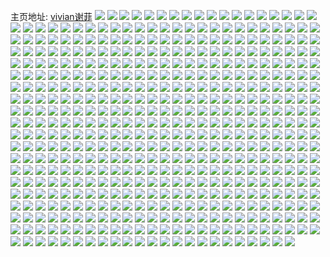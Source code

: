 主页地址: [vivian谢菲](https://weibo.com/u/1768147232) 
![](https://wx4.sinaimg.cn/mw2000/6963c920ly1ggpjlnalh5j22c02c0b2a.jpg) 
![](https://wx4.sinaimg.cn/mw2000/6963c920ly1ggp4c6gukqj20wz0wzagx.jpg) 
![](https://wx4.sinaimg.cn/mw2000/6963c920ly1ggn12lmovej22c02c0u0x.jpg) 
![](https://wx4.sinaimg.cn/mw2000/6963c920ly1ggn12kmwz0j22c02c01ky.jpg) 
![](https://wx4.sinaimg.cn/mw2000/6963c920ly1ggmxsqt0uaj21w02io7wi.jpg) 
![](https://wx4.sinaimg.cn/mw2000/6963c920ly1gglr9c1x1yj21o01o0x6p.jpg) 
![](https://wx4.sinaimg.cn/mw2000/6963c920ly1ggkyoewprej225t25tu0x.jpg) 
![](https://wx4.sinaimg.cn/mw2000/6963c920ly1ggkyoh8jezj21u51u54qp.jpg) 
![](https://wx4.sinaimg.cn/mw2000/6963c920ly1ggkyol40u6j21wm1wme81.jpg) 
![](https://wx4.sinaimg.cn/mw2000/6963c920ly1ggkyop5y7bj228y28yqv5.jpg) 
![](https://wx4.sinaimg.cn/mw2000/6963c920ly1ggkyq02nx1j23763pcb2c.jpg) 
![](https://wx4.sinaimg.cn/mw2000/6963c920ly1ggkyq4icbgj22io2iou0x.jpg) 
![](https://wx4.sinaimg.cn/mw2000/6963c920ly1ggkyqh47yuj22cu2cukjl.jpg) 
![](https://wx4.sinaimg.cn/mw2000/6963c920ly1ggkyqaw9bsj22fa2fanpd.jpg) 
![](https://wx4.sinaimg.cn/mw2000/6963c920ly1ggkyqexy9nj22in2inu0x.jpg) 
![](https://wx4.sinaimg.cn/mw2000/6963c920ly1ggkyq7tztcj22cu2cuqv5.jpg) 
![](https://wx4.sinaimg.cn/mw2000/6963c920ly1ggkipzkrwhj22802804qp.jpg) 
![](https://wx4.sinaimg.cn/mw2000/6963c920ly1ggjufo4kjvj21o02yoe81.jpg) 
![](https://wx4.sinaimg.cn/mw2000/6963c920ly1ggjufpvtr2j21o0280b29.jpg) 
![](https://wx4.sinaimg.cn/mw2000/6963c920ly1ggjugi5yraj21o02801kx.jpg) 
![](https://wx4.sinaimg.cn/mw2000/6963c920ly1ggjughdruzj21o02801kx.jpg) 
![](https://wx4.sinaimg.cn/mw2000/6963c920ly1ggjbr6nv2aj21o01o04qp.jpg) 
![](https://wx4.sinaimg.cn/mw2000/6963c920ly1ggieqlbiktj22c02c0kjl.jpg) 
![](https://wx4.sinaimg.cn/mw2000/6963c920ly1ggieqitg8zj22c02c0u0x.jpg) 
![](https://wx4.sinaimg.cn/mw2000/6963c920ly1gghguvhxmzj21w02iou0x.jpg) 
![](https://wx4.sinaimg.cn/mw2000/6963c920ly1gghguxl072j21w02iohdu.jpg) 
![](https://wx4.sinaimg.cn/mw2000/6963c920ly1gghguyjnmrj21qa28oqv5.jpg) 
![](https://wx4.sinaimg.cn/mw2000/6963c920ly1gghguurtckj21w02ioe82.jpg) 
![](https://wx4.sinaimg.cn/mw2000/6963c920ly1gghguzfkapj21w02ioe82.jpg) 
![](https://wx4.sinaimg.cn/mw2000/6963c920ly1gghgv1i2uhj21sd27c1ky.jpg) 
![](https://wx4.sinaimg.cn/mw2000/6963c920ly1gghgv2jkmhj21si2ibe83.jpg) 
![](https://wx4.sinaimg.cn/mw2000/6963c920ly1gghgv3hyypj22bb2bbkjl.jpg) 
![](https://wx4.sinaimg.cn/mw2000/6963c920ly1gghgv49n5wj22bb2bbhdt.jpg) 
![](https://wx4.sinaimg.cn/mw2000/6963c920ly1ggb6z9kh6zj20u00u04qp.jpg) 
![](https://wx4.sinaimg.cn/mw2000/6963c920ly1ggb531zh4jj21t029vkjm.jpg) 
![](https://wx4.sinaimg.cn/mw2000/6963c920ly1ggb5330i9rj21sm23p7wi.jpg) 
![](https://wx4.sinaimg.cn/mw2000/6963c920ly1gg4v4uitclj22c02c0e82.jpg) 
![](https://wx4.sinaimg.cn/mw2000/6963c920ly1gg45xlj05ij22ap2apx6q.jpg) 
![](https://wx4.sinaimg.cn/mw2000/6963c920ly1gg45xj06xnj22402401ky.jpg) 
![](https://wx4.sinaimg.cn/mw2000/6963c920ly1gg45xnafe9j22ar2arb2b.jpg) 
![](https://wx4.sinaimg.cn/mw2000/6963c920ly1gg2b8aamznj22c02c04qq.jpg) 
![](https://wx4.sinaimg.cn/mw2000/6963c920ly1gg1uqmrtj3j22c02c04qq.jpg) 
![](https://wx4.sinaimg.cn/mw2000/6963c920ly1gg06hn6p4vj22io2ioqv5.jpg) 
![](https://wx4.sinaimg.cn/mw2000/6963c920ly1gg06ho26coj22io2iox6p.jpg) 
![](https://wx4.sinaimg.cn/mw2000/6963c920ly1gg06hm07s7j22bw2bwnpe.jpg) 
![](https://wx4.sinaimg.cn/mw2000/6963c920ly1gfzt1ptr1bj22io2io7wi.jpg) 
![](https://wx4.sinaimg.cn/mw2000/6963c920ly1gfzt1rbudtj22992997wh.jpg) 
![](https://wx4.sinaimg.cn/mw2000/6963c920ly1gfzt1t2r2pj22ba2ba1ky.jpg) 
![](https://wx4.sinaimg.cn/mw2000/6963c920ly1gfzt1o3jmej223x23xb29.jpg) 
![](https://wx4.sinaimg.cn/mw2000/6963c920ly1gfzt1yiojvj22io2io4qq.jpg) 
![](https://wx4.sinaimg.cn/mw2000/6963c920ly1gfzt20ob01j22c02c0u0x.jpg) 
![](https://wx4.sinaimg.cn/mw2000/6963c920ly1gfxxvcd0h5j227b27bqv5.jpg) 
![](https://wx4.sinaimg.cn/mw2000/6963c920ly1gfxxvb4jonj21xj1xjb29.jpg) 
![](https://wx4.sinaimg.cn/mw2000/6963c920ly1gfxxvdogqxj22c02c0e81.jpg) 
![](https://wx4.sinaimg.cn/mw2000/6963c920ly1gfxxvfij0cj22bt2bt4qq.jpg) 
![](https://wx4.sinaimg.cn/mw2000/6963c920ly1gfxxvh7o70j22gs2gse81.jpg) 
![](https://wx4.sinaimg.cn/mw2000/6963c920ly1gfxxvjuivuj22io2iox6p.jpg) 
![](https://wx4.sinaimg.cn/mw2000/6963c920ly1gfwdww32dmj21ac2cvkjl.jpg) 
![](https://wx4.sinaimg.cn/mw2000/6963c920ly1gfv7rfdbpjj22c02c0u0y.jpg) 
![](https://wx4.sinaimg.cn/mw2000/6963c920ly1gfug648g45j22io2io4qq.jpg) 
![](https://wx4.sinaimg.cn/mw2000/6963c920ly1gfug62e5pij22io2iox6p.jpg) 
![](https://wx4.sinaimg.cn/mw2000/6963c920ly1gfudhvvz5bj21sg1sg1ko.jpg) 
![](https://wx4.sinaimg.cn/mw2000/6963c920ly1gfudhx8utjj22c02c0kjn.jpg) 
![](https://wx4.sinaimg.cn/mw2000/6963c920ly1gfudhuqeg4j22c02c07wi.jpg) 
![](https://wx4.sinaimg.cn/mw2000/6963c920ly1gfudhyvumuj22c02c0e82.jpg) 
![](https://wx4.sinaimg.cn/mw2000/6963c920ly1gfudi0dp56j2288288x6q.jpg) 
![](https://wx4.sinaimg.cn/mw2000/6963c920ly1gfudi20pk9j21tq2iou0y.jpg) 
![](https://wx4.sinaimg.cn/mw2000/6963c920ly1gfsq1lhtjqj21ys1ysnpd.jpg) 
![](https://wx4.sinaimg.cn/mw2000/6963c920ly1gfs4ofyt6gj22802804qp.jpg) 
![](https://wx4.sinaimg.cn/mw2000/6963c920ly1gfs4ogurz5j21tb1tbhdt.jpg) 
![](https://wx4.sinaimg.cn/mw2000/6963c920ly1gfrr69cbyqj22d02d01kz.jpg) 
![](https://wx4.sinaimg.cn/mw2000/6963c920ly1gfrr6a5oz0j22982984qq.jpg) 
![](https://wx4.sinaimg.cn/mw2000/6963c920ly1gfrr6b2wxij22io2ioqv6.jpg) 
![](https://wx4.sinaimg.cn/mw2000/6963c920ly1gfrr68kc59j21pg1pg4qp.jpg) 
![](https://wx4.sinaimg.cn/mw2000/6963c920ly1gfrr6bv743j21qt1qtb29.jpg) 
![](https://wx4.sinaimg.cn/mw2000/6963c920ly1gfrr6fazmjj22cu2cuqv5.jpg) 
![](https://wx4.sinaimg.cn/mw2000/6963c920ly1gfrr6d3kd7j22ed2edb2a.jpg) 
![](https://wx4.sinaimg.cn/mw2000/6963c920ly1gfrr6dtqcnj22c02c0b2a.jpg) 
![](https://wx4.sinaimg.cn/mw2000/6963c920ly1gfrr6eknmjj22c02c04qq.jpg) 
![](https://wx4.sinaimg.cn/mw2000/6963c920ly1gfqwvfyzonj22at2at4qq.jpg) 
![](https://wx4.sinaimg.cn/mw2000/6963c920ly1gfqaqbam5kj22io2iob2a.jpg) 
![](https://wx4.sinaimg.cn/mw2000/6963c920ly1gfptmgixilj20u00u0gw0.jpg) 
![](https://wx4.sinaimg.cn/mw2000/6963c920ly1gfpfek3oxjj22802807wh.jpg) 
![](https://wx4.sinaimg.cn/mw2000/6963c920ly1gfpfeigk25j22802807wh.jpg) 
![](https://wx4.sinaimg.cn/mw2000/6963c920ly1gfoh5akcylj22c02c0x6q.jpg) 
![](https://wx4.sinaimg.cn/mw2000/6963c920ly1gfly8sxz7xj22802804qq.jpg) 
![](https://wx4.sinaimg.cn/mw2000/6963c920ly1gfly8uqykaj2280280qv5.jpg) 
![](https://wx4.sinaimg.cn/mw2000/6963c920ly1gfhbixec43j21211aina3.jpg) 
![](https://wx4.sinaimg.cn/mw2000/6963c920ly1gffepn9ybqj22c02c07wi.jpg) 
![](https://wx4.sinaimg.cn/mw2000/6963c920ly1gff7vnspsyj22io2iox6q.jpg) 
![](https://wx4.sinaimg.cn/mw2000/6963c920ly1gff7vj34enj22io2io7wh.jpg) 
![](https://wx4.sinaimg.cn/mw2000/6963c920ly1gff7vqnlchj22c02c01ky.jpg) 
![](https://wx4.sinaimg.cn/mw2000/6963c920ly1gfdrtzlhigj22cw2cwnpe.jpg) 
![](https://wx4.sinaimg.cn/mw2000/6963c920ly1gfdru0sa1vj22io2ioe81.jpg) 
![](https://wx4.sinaimg.cn/mw2000/6963c920ly1gfdru2bzobj22c02c0kjm.jpg) 
![](https://wx4.sinaimg.cn/mw2000/6963c920ly1gfcfx67rsaj20u00u01kx.jpg) 
![](https://wx4.sinaimg.cn/mw2000/6963c920ly1gfcfx7ywwxj20u00u07vg.jpg) 
![](https://wx4.sinaimg.cn/mw2000/6963c920ly1gfbv25utprj22io2ionpe.jpg) 
![](https://wx4.sinaimg.cn/mw2000/6963c920ly1gfar5qhc7gj22io2ioe82.jpg) 
![](https://wx4.sinaimg.cn/mw2000/6963c920ly1gfar5rzvwgj22io2ioe82.jpg) 
![](https://wx4.sinaimg.cn/mw2000/6963c920ly1gfar5twifej22io2ionpe.jpg) 
![](https://wx4.sinaimg.cn/mw2000/6963c920ly1gfar5v3z2hj22io2ionpe.jpg) 
![](https://wx4.sinaimg.cn/mw2000/6963c920ly1gf9ma2utbhj22io2ionpe.jpg) 
![](https://wx4.sinaimg.cn/mw2000/6963c920ly1gf7t8v4zz2j20u00u048j.jpg) 
![](https://wx4.sinaimg.cn/mw2000/6963c920ly1gf7389znkej215w15wdvf.jpg) 
![](https://wx4.sinaimg.cn/mw2000/6963c920ly1gf738af2xzj215o15oh3u.jpg) 
![](https://wx4.sinaimg.cn/mw2000/6963c920ly1gf6n8gdujbj22b52b5kjm.jpg) 
![](https://wx4.sinaimg.cn/mw2000/6963c920ly1gf5jmcdmzhj20t30t3gw1.jpg) 
![](https://wx4.sinaimg.cn/mw2000/6963c920ly1gf4wu4vjvaj22io2iou0y.jpg) 
![](https://wx4.sinaimg.cn/mw2000/6963c920ly1gf4wu60izvj22c02c01kz.jpg) 
![](https://wx4.sinaimg.cn/mw2000/6963c920ly1gf4az4krb9j22c02c0b29.jpg) 
![](https://wx4.sinaimg.cn/mw2000/6963c920ly1gf3uw0vda7j22c02c04qq.jpg) 
![](https://wx4.sinaimg.cn/mw2000/6963c920ly1gf3s11vk7jj22c02c0u0y.jpg) 
![](https://wx4.sinaimg.cn/mw2000/6963c920ly1gf3s10vwk0j22c02c07wj.jpg) 
![](https://wx4.sinaimg.cn/mw2000/6963c920ly1gf3s12xch0j22c02c01kz.jpg) 
![](https://wx4.sinaimg.cn/mw2000/6963c920ly1gf3s13vspej22c02c0npe.jpg) 
![](https://wx4.sinaimg.cn/mw2000/6963c920ly1gf3bj9hjxxj22c02c0b2a.jpg) 
![](https://wx4.sinaimg.cn/mw2000/6963c920ly1gf2ojeexygj21w02iokjm.jpg) 
![](https://wx4.sinaimg.cn/mw2000/6963c920ly1gez2k3iiuij22d02d01ky.jpg) 
![](https://wx4.sinaimg.cn/mw2000/6963c920ly1gez2k2k57fj22gt2gtb2a.jpg) 
![](https://wx4.sinaimg.cn/mw2000/6963c920ly1geyixxndncj22c02c01kz.jpg) 
![](https://wx4.sinaimg.cn/mw2000/6963c920ly1geyixycus1j22al2alx6p.jpg) 
![](https://wx4.sinaimg.cn/mw2000/6963c920ly1gexr1splonj224e24e7wi.jpg) 
![](https://wx4.sinaimg.cn/mw2000/6963c920ly1gexr1jf8l2j21w01w0u0x.jpg) 
![](https://wx4.sinaimg.cn/mw2000/6963c920ly1gexr1un6h8j21hh1hhqum.jpg) 
![](https://wx4.sinaimg.cn/mw2000/6963c920ly1gexr1valaoj21301307dp.jpg) 
![](https://wx4.sinaimg.cn/mw2000/6963c920ly1gevretsjzcj22io2ioe82.jpg) 
![](https://wx4.sinaimg.cn/mw2000/6963c920ly1gevreuf46aj21sg1sgnpd.jpg) 
![](https://wx4.sinaimg.cn/mw2000/6963c920ly1gevcdi7nohj225a25a1ky.jpg) 
![](https://wx4.sinaimg.cn/mw2000/6963c920ly1gevcdjq83cj22io2iohdu.jpg) 
![](https://wx4.sinaimg.cn/mw2000/6963c920ly1gevcdlpj85j22c62c6x6p.jpg) 
![](https://wx4.sinaimg.cn/mw2000/6963c920ly1gevcdns0oxj22io2io4qq.jpg) 
![](https://wx4.sinaimg.cn/mw2000/6963c920ly1geu24hltbxj22ed2ednpd.jpg) 
![](https://wx4.sinaimg.cn/mw2000/6963c920ly1gety6efkmwj21pd2io4qq.jpg) 
![](https://wx4.sinaimg.cn/mw2000/6963c920ly1gety6fn0vij21mv2io1ky.jpg) 
![](https://wx4.sinaimg.cn/mw2000/6963c920ly1gety6gsginj21lu2iox6p.jpg) 
![](https://wx4.sinaimg.cn/mw2000/6963c920ly1gety6hrpmej21o92iox6p.jpg) 
![](https://wx4.sinaimg.cn/mw2000/6963c920ly1gety6j3ymij21sw2iohdu.jpg) 
![](https://wx4.sinaimg.cn/mw2000/6963c920ly1gety6k96hvj21p22gk1ky.jpg) 
![](https://wx4.sinaimg.cn/mw2000/6963c920ly1getetysfh8j21w02ioqv5.jpg) 
![](https://wx4.sinaimg.cn/mw2000/6963c920ly1getetxnj7bj21w022r1ky.jpg) 
![](https://wx4.sinaimg.cn/mw2000/6963c920ly1geteu3euzkj21w02ioe82.jpg) 
![](https://wx4.sinaimg.cn/mw2000/6963c920ly1get1gjo4ltj226r26re81.jpg) 
![](https://wx4.sinaimg.cn/mw2000/6963c920ly1gero5vo6e8j22c02c0npd.jpg) 
![](https://wx4.sinaimg.cn/mw2000/6963c920ly1gepgfxy9egj21w02ioe82.jpg) 
![](https://wx4.sinaimg.cn/mw2000/6963c920ly1gepghusjy8j21w02io7wj.jpg) 
![](https://wx4.sinaimg.cn/mw2000/6963c920ly1geme053gwyj22c02c04qq.jpg) 
![](https://wx4.sinaimg.cn/mw2000/6963c920ly1geme068h3pj22c02c0e82.jpg) 
![](https://wx4.sinaimg.cn/mw2000/6963c920ly1gef8r4l36dj22io2iohdu.jpg) 
![](https://wx4.sinaimg.cn/mw2000/6963c920ly1geeekcsry4j22a42a47wi.jpg) 
![](https://wx4.sinaimg.cn/mw2000/6963c920ly1geeekdohg9j22c02c04qq.jpg) 
![](https://wx4.sinaimg.cn/mw2000/6963c920ly1gee09ptsjhj21w02fynpe.jpg) 
![](https://wx4.sinaimg.cn/mw2000/6963c920ly1gecvbcv11zj21w02ioe83.jpg) 
![](https://wx4.sinaimg.cn/mw2000/6963c920ly1gecvbedxwij21w02ionpg.jpg) 
![](https://wx4.sinaimg.cn/mw2000/6963c920ly1gecvbfhs8qj21w02ioqv6.jpg) 
![](https://wx4.sinaimg.cn/mw2000/6963c920ly1gecvblz8yhj21w02io7wk.jpg) 
![](https://wx4.sinaimg.cn/mw2000/6963c920ly1gecvbh3fb2j220v20vqv5.jpg) 
![](https://wx4.sinaimg.cn/mw2000/6963c920ly1gecvbo1vhqj21w02io1l0.jpg) 
![](https://wx4.sinaimg.cn/mw2000/6963c920ly1gecvbihuwij21w02io4qr.jpg) 
![](https://wx4.sinaimg.cn/mw2000/6963c920ly1gecvbgbqg6j20u0140qv5.jpg) 
![](https://wx4.sinaimg.cn/mw2000/6963c920ly1gecvbkbo7lj21w02iou10.jpg) 
![](https://wx4.sinaimg.cn/mw2000/6963c920ly1gecvbp7wg2j21w02io7wj.jpg) 
![](https://wx4.sinaimg.cn/mw2000/6963c920ly1gecvbbfnbcj22002007wi.jpg) 
![](https://wx4.sinaimg.cn/mw2000/6963c920ly1gecvbr0oftj21w02ioe85.jpg) 
![](https://wx4.sinaimg.cn/mw2000/6963c920ly1geafzd3sjkj22c02c0u0x.jpg) 
![](https://wx4.sinaimg.cn/mw2000/6963c920ly1ge9b8tzk8kj22c02c07wi.jpg) 
![](https://wx4.sinaimg.cn/mw2000/6963c920ly1ge6zw3kxf6j22io2iox6p.jpg) 
![](https://wx4.sinaimg.cn/mw2000/6963c920ly1ge6zw5rfalj22io2ioqv5.jpg) 
![](https://wx4.sinaimg.cn/mw2000/6963c920ly1ge6zw7w0knj21w02iox6p.jpg) 
![](https://wx4.sinaimg.cn/mw2000/6963c920ly1ge6zw10g5jj21w02io1ky.jpg) 
![](https://wx4.sinaimg.cn/mw2000/6963c920ly1ge6zw91kljj21u72i3u0x.jpg) 
![](https://wx4.sinaimg.cn/mw2000/6963c920ly1ge6zwau7tvj21uv2iou0x.jpg) 
![](https://wx4.sinaimg.cn/mw2000/6963c920ly1ge2bv3ihg8j22io2iokjl.jpg) 
![](https://wx4.sinaimg.cn/mw2000/6963c920ly1gdy4s2v930j22io2io4qq.jpg) 
![](https://wx4.sinaimg.cn/mw2000/6963c920ly1gdxqvaacxuj21zp1zp1kx.jpg) 
![](https://wx4.sinaimg.cn/mw2000/6963c920ly1gdu77qj48xj22io2iob2a.jpg) 
![](https://wx4.sinaimg.cn/mw2000/6963c920ly1gdu77kbip6j2292292u0x.jpg) 
![](https://wx4.sinaimg.cn/mw2000/6963c920ly1gdrv47t2e5j22c02c04qq.jpg) 
![](https://wx4.sinaimg.cn/mw2000/6963c920ly1gdrv48zsxrj22c02c0npe.jpg) 
![](https://wx4.sinaimg.cn/mw2000/6963c920ly1gdr96oktf2j22c02c04qq.jpg) 
![](https://wx4.sinaimg.cn/mw2000/6963c920ly1gdplr9ucysj22io2io7wi.jpg) 
![](https://wx4.sinaimg.cn/mw2000/6963c920ly1gdplrclyprj22c02c0u0x.jpg) 
![](https://wx4.sinaimg.cn/mw2000/6963c920ly1gdos0u7j5mj22c02c0x6q.jpg) 
![](https://wx4.sinaimg.cn/mw2000/6963c920ly1gdmfh8unlbj22io2iohdu.jpg) 
![](https://wx4.sinaimg.cn/mw2000/6963c920ly1gdl9ngrbabj22c02c0qv6.jpg) 
![](https://wx4.sinaimg.cn/mw2000/6963c920ly1gdl9nih32qj22io1w0hdu.jpg) 
![](https://wx4.sinaimg.cn/mw2000/6963c920ly1gdl6x18almj22c02c0kjm.jpg) 
![](https://wx4.sinaimg.cn/mw2000/6963c920ly1gdl6waa8hcj22c02c0e82.jpg) 
![](https://wx4.sinaimg.cn/mw2000/6963c920ly1gdgxmwcn9sj22c02c0hdv.jpg) 
![](https://wx4.sinaimg.cn/mw2000/6963c920ly1gdgxn1xrg0j22c02c0e83.jpg) 
![](https://wx4.sinaimg.cn/mw2000/6963c920ly1gdgxn6pptqj22c02c0x6q.jpg) 
![](https://wx4.sinaimg.cn/mw2000/6963c920ly1gdgxn9ulmzj22c02c0qv6.jpg) 
![](https://wx4.sinaimg.cn/mw2000/6963c920ly1gdgxndb696j22c02c0x6q.jpg) 
![](https://wx4.sinaimg.cn/mw2000/6963c920ly1gdgxnk4nznj22c02c0b2b.jpg) 
![](https://wx4.sinaimg.cn/mw2000/6963c920ly1gdgxnngpm4j22c02c0u0y.jpg) 
![](https://wx4.sinaimg.cn/mw2000/6963c920ly1gdgxnq6pvrj22c02c0npe.jpg) 
![](https://wx4.sinaimg.cn/mw2000/6963c920ly1gdgxmsgnjrj21tr2fo7wi.jpg) 
![](https://wx4.sinaimg.cn/mw2000/6963c920ly1gdgfnxzp2ij22io2iou0y.jpg) 
![](https://wx4.sinaimg.cn/mw2000/6963c920ly1gde696c6rtj22c02c0qv6.jpg) 
![](https://wx4.sinaimg.cn/mw2000/6963c920ly1gde2r42cftj22c02c0kjm.jpg) 
![](https://wx4.sinaimg.cn/mw2000/6963c920ly1gddunbocnmj20u00u0x3o.jpg) 
![](https://wx4.sinaimg.cn/mw2000/6963c920ly1gdakahy3j9j21rm2gux6p.jpg) 
![](https://wx4.sinaimg.cn/mw2000/6963c920ly1gdakagclr2j21w02io4qq.jpg) 
![](https://wx4.sinaimg.cn/mw2000/6963c920ly1gd9g5rdv1qj21w02iohdu.jpg) 
![](https://wx4.sinaimg.cn/mw2000/6963c920ly1gd8pl8zurhj21ku1ku7wh.jpg) 
![](https://wx4.sinaimg.cn/mw2000/6963c920ly1gd8pl9qylfj2282282qv5.jpg) 
![](https://wx4.sinaimg.cn/mw2000/6963c920ly1gd8pl82wj8j22c02c01kz.jpg) 
![](https://wx4.sinaimg.cn/mw2000/6963c920ly1gd73v8fuqij20rs2gu4qp.jpg) 
![](https://wx4.sinaimg.cn/mw2000/6963c920ly1gd5y7szsffj21od25ehdt.jpg) 
![](https://wx4.sinaimg.cn/mw2000/6963c920ly1gd5f0rq31gj223k23k1ky.jpg) 
![](https://wx4.sinaimg.cn/mw2000/6963c920ly1gd5f0sbagvj20zj0zjtrx.jpg) 
![](https://wx4.sinaimg.cn/mw2000/6963c920ly1gd4zlm8l7kj22io2io1ky.jpg) 
![](https://wx4.sinaimg.cn/mw2000/6963c920ly1gd2o2gtf5ij22ds2dskjl.jpg) 
![](https://wx4.sinaimg.cn/mw2000/6963c920ly1gcx32oozocj22c02c0e83.jpg) 
![](https://wx4.sinaimg.cn/mw2000/6963c920ly1gcwr9ktkymj2295295b2a.jpg) 
![](https://wx4.sinaimg.cn/mw2000/6963c920ly1gcso75341dj22c02c0npe.jpg) 
![](https://wx4.sinaimg.cn/mw2000/6963c920ly1gcsm05q9v8j22c02c04qr.jpg) 
![](https://wx4.sinaimg.cn/mw2000/6963c920ly1gcsm0buqq1j22c02c04qr.jpg) 
![](https://wx4.sinaimg.cn/mw2000/6963c920ly1gcsm0gaxcrj22c02c04qr.jpg) 
![](https://wx4.sinaimg.cn/mw2000/6963c920ly1gcsm0k8efgj22c02c07wj.jpg) 
![](https://wx4.sinaimg.cn/mw2000/6963c920ly1gcsm0on7ofj22c02c0x6q.jpg) 
![](https://wx4.sinaimg.cn/mw2000/6963c920ly1gcsm0srsz1j22c02c0npe.jpg) 
![](https://wx4.sinaimg.cn/mw2000/6963c920ly1gcsm018ejej22c02c0npf.jpg) 
![](https://wx4.sinaimg.cn/mw2000/6963c920ly1gcsm0xutjdj22c02c0u0z.jpg) 
![](https://wx4.sinaimg.cn/mw2000/6963c920ly1gcsm11rg4wj22c02c0x6q.jpg) 
![](https://wx4.sinaimg.cn/mw2000/6963c920ly1gcp3inqbqwj2236236qv5.jpg) 
![](https://wx4.sinaimg.cn/mw2000/6963c920ly1gcm8o0wre2j20do0dotbl.jpg) 
![](https://wx4.sinaimg.cn/mw2000/6963c920ly1gckewd5g7sj22c02c0hdu.jpg) 
![](https://wx4.sinaimg.cn/mw2000/6963c920ly1gchpqr7e88j22io2ioe82.jpg) 
![](https://wx4.sinaimg.cn/mw2000/6963c920ly1gcesc5fjbvj20ub0ub1kx.jpg) 
![](https://wx4.sinaimg.cn/mw2000/6963c920ly1gcdkgjhecbj218f18f10l.jpg) 
![](https://wx4.sinaimg.cn/mw2000/6963c920ly1gcdkgmayqsj21w01w04qp.jpg) 
![](https://wx4.sinaimg.cn/mw2000/6963c920ly1gc7hm1i7hcj22io2iob29.jpg) 
![](https://wx4.sinaimg.cn/mw2000/6963c920ly1gc7hm0qvmdj22eb2ebe81.jpg) 
![](https://wx4.sinaimg.cn/mw2000/6963c920ly1gc7hm2c6qgj22bl2ble81.jpg) 
![](https://wx4.sinaimg.cn/mw2000/6963c920ly1gc6j0mfgf0j22c02c07wi.jpg) 
![](https://wx4.sinaimg.cn/mw2000/6963c920ly1gc5blw00nvj22c02c0hdu.jpg) 
![](https://wx4.sinaimg.cn/mw2000/6963c920ly1gc47eb814cj22c02c0qv5.jpg) 
![](https://wx4.sinaimg.cn/mw2000/6963c920ly1gc47ecdcxmj22c02c0u0x.jpg) 
![](https://wx4.sinaimg.cn/mw2000/6963c920ly1gc1u9pyzarj22c02c0x6p.jpg) 
![](https://wx4.sinaimg.cn/mw2000/6963c920ly1gc1r428eswj22io2io4qq.jpg) 
![](https://wx4.sinaimg.cn/mw2000/6963c920ly1gc1r4ew3ltj21ko2iob2a.jpg) 
![](https://wx4.sinaimg.cn/mw2000/6963c920ly1gc1r4vbuy8j21w02iob2a.jpg) 
![](https://wx4.sinaimg.cn/mw2000/6963c920ly1gc0p8h4a7zj22c02c0b2a.jpg) 
![](https://wx4.sinaimg.cn/mw2000/6963c920ly1gc0effxfb2j22b82b8qv5.jpg) 
![](https://wx4.sinaimg.cn/mw2000/6963c920ly1gbvvw6fagkj22c02c0b2a.jpg) 
![](https://wx4.sinaimg.cn/mw2000/6963c920ly1gbvlyaoy3lj20sr0sr48x.jpg) 
![](https://wx4.sinaimg.cn/mw2000/6963c920ly1gbumeb99jfj22c02c0npe.jpg) 
![](https://wx4.sinaimg.cn/mw2000/6963c920ly1gbstdcomizj21ai1aik6k.jpg) 
![](https://wx4.sinaimg.cn/mw2000/6963c920ly1gbsc4kbm95j22io2iob2a.jpg) 
![](https://wx4.sinaimg.cn/mw2000/6963c920ly1gbsc4j7wa8j22c02c0qv5.jpg) 
![](https://wx4.sinaimg.cn/mw2000/6963c920ly1gbs579vhnnj22io2io4qq.jpg) 
![](https://wx4.sinaimg.cn/mw2000/6963c920ly1gbr78r2ie3j22io2iohdu.jpg) 
![](https://wx4.sinaimg.cn/mw2000/6963c920ly1gbqatprz8pj22c02c0x6p.jpg) 
![](https://wx4.sinaimg.cn/mw2000/6963c920ly1gbp5anglcqj215215219g.jpg) 
![](https://wx4.sinaimg.cn/mw2000/6963c920ly1gbp5ak9hyzj21az1azk3q.jpg) 
![](https://wx4.sinaimg.cn/mw2000/6963c920ly1gbp5aopgj3j21b11b17k4.jpg) 
![](https://wx4.sinaimg.cn/mw2000/6963c920ly1gbp5aqar89j22c02c01ky.jpg) 
![](https://wx4.sinaimg.cn/mw2000/6963c920ly1gbos25atk7j22in2inhdt.jpg) 
![](https://wx4.sinaimg.cn/mw2000/6963c920ly1gbos27umnfj22io2iou0x.jpg) 
![](https://wx4.sinaimg.cn/mw2000/6963c920ly1gbos2bicb3j225a25a1kx.jpg) 
![](https://wx4.sinaimg.cn/mw2000/6963c920ly1gbos2fn5hwj21w01w0qtn.jpg) 
![](https://wx4.sinaimg.cn/mw2000/6963c920ly1gbnzvxowjvj22gq2gqhdu.jpg) 
![](https://wx4.sinaimg.cn/mw2000/6963c920ly1gbnp757qmjj22g72g7u0x.jpg) 
![](https://wx4.sinaimg.cn/mw2000/6963c920ly1gbml31ehtmj22io2iob2a.jpg) 
![](https://wx4.sinaimg.cn/mw2000/6963c920ly1gbml3003fij22c02c07wi.jpg) 
![](https://wx4.sinaimg.cn/mw2000/6963c920ly1gbml32j5i3j22c02c0qv5.jpg) 
![](https://wx4.sinaimg.cn/mw2000/6963c920ly1gbmhtj7jt3j22io2iox6p.jpg) 
![](https://wx4.sinaimg.cn/mw2000/6963c920ly1gblujfjsz9j22c02c07wi.jpg) 
![](https://wx4.sinaimg.cn/mw2000/6963c920ly1gblujca5i9j22c02c0kjm.jpg) 
![](https://wx4.sinaimg.cn/mw2000/6963c920ly1gblujayhcuj22io2iob29.jpg) 
![](https://wx4.sinaimg.cn/mw2000/6963c920ly1gblujdejsbj22c02c0hdu.jpg) 
![](https://wx4.sinaimg.cn/mw2000/6963c920ly1gblujehj4wj22c02c0b2a.jpg) 
![](https://wx4.sinaimg.cn/mw2000/6963c920ly1gblnxxmx7bj22c02c0qv5.jpg) 
![](https://wx4.sinaimg.cn/mw2000/6963c920ly1gblnxwwqo1j22c02c04qq.jpg) 
![](https://wx4.sinaimg.cn/mw2000/6963c920ly1gblnxw05xpj22dc2dckjl.jpg) 
![](https://wx4.sinaimg.cn/mw2000/6963c920ly1gblmlu3g7tj22io2io1ky.jpg) 
![](https://wx4.sinaimg.cn/mw2000/6963c920ly1gbledngx2vj21ku1ku4qp.jpg) 
![](https://wx4.sinaimg.cn/mw2000/6963c920ly1gblbrxrk3tj22io2iohdu.jpg) 
![](https://wx4.sinaimg.cn/mw2000/6963c920ly1gbkdcrxxigj22io1w0b2a.jpg) 
![](https://wx4.sinaimg.cn/mw2000/6963c920ly1gbkdctkx96j22c02c0x6r.jpg) 
![](https://wx4.sinaimg.cn/mw2000/6963c920ly1gbkdcuqdl8j20u01407hx.jpg) 
![](https://wx4.sinaimg.cn/mw2000/6963c920ly1gbkdczn71qj20rs35d7wh.jpg) 
![](https://wx4.sinaimg.cn/mw2000/6963c920ly1gbjosl5551j20dw0erjsf.jpg) 
![](https://wx4.sinaimg.cn/mw2000/6963c920ly1gbjoslk6ptj20dw0ejta3.jpg) 
![](https://wx4.sinaimg.cn/mw2000/6963c920ly1gbjoslv6sbj20dw0dz3zx.jpg) 
![](https://wx4.sinaimg.cn/mw2000/6963c920ly1gbjosm66ldj20dw0eh0tm.jpg) 
![](https://wx4.sinaimg.cn/mw2000/6963c920ly1gbjoskyjldj20dw0e7wfq.jpg) 
![](https://wx4.sinaimg.cn/mw2000/6963c920ly1gbjosmefeyj20dw0dsgmw.jpg) 
![](https://wx4.sinaimg.cn/mw2000/6963c920ly1gbjosmms8bj20dw0eiq41.jpg) 
![](https://wx4.sinaimg.cn/mw2000/6963c920ly1gbjosmxetsj20dw0dmwfw.jpg) 
![](https://wx4.sinaimg.cn/mw2000/6963c920ly1gbjosn8czxj20dw0dzta7.jpg) 
![](https://wx4.sinaimg.cn/mw2000/6963c920ly1gbjf4213fjj20u00u01cj.jpg) 
![](https://wx4.sinaimg.cn/mw2000/6963c920ly1gbjevdc0anj20zk0zkdk7.jpg) 
![](https://wx4.sinaimg.cn/mw2000/6963c920ly1gbjd808sfgj22io2io4qq.jpg) 
![](https://wx4.sinaimg.cn/mw2000/6963c920ly1gbj1y53ie1j22c02c0npe.jpg) 
![](https://wx4.sinaimg.cn/mw2000/6963c920ly1gbj0mpcqzoj22c02c0b2b.jpg) 
![](https://wx4.sinaimg.cn/mw2000/6963c920ly1gbids43zndj21jk1jk4qr.jpg) 
![](https://wx4.sinaimg.cn/mw2000/6963c920ly1gbgzbvb25gj20u00u044k.jpg) 
![](https://wx4.sinaimg.cn/mw2000/6963c920ly1gbgodlbu34j22io2ioqv6.jpg) 
![](https://wx4.sinaimg.cn/mw2000/6963c920ly1gbgktfpd2vj22c02c0qv5.jpg) 
![](https://wx4.sinaimg.cn/mw2000/6963c920ly1gbd2kppawyj20qa13ue6b.jpg) 
![](https://wx4.sinaimg.cn/mw2000/6963c920ly1gbc8tmqsivj21w02ioe83.jpg) 
![](https://wx4.sinaimg.cn/mw2000/6963c920ly1gbc46u7fsvj21w02iokjm.jpg) 
![](https://wx4.sinaimg.cn/mw2000/6963c920ly1gbc46vzbvpj21w02ioe82.jpg) 
![](https://wx4.sinaimg.cn/mw2000/6963c920ly1gbc46xk1mwj21w02a3e82.jpg) 
![](https://wx4.sinaimg.cn/mw2000/6963c920ly1gbc46zgfh9j21w02iohdu.jpg) 
![](https://wx4.sinaimg.cn/mw2000/6963c920ly1gbb080aaxsj22c02c0e82.jpg) 
![](https://wx4.sinaimg.cn/mw2000/6963c920ly1gb9to016igj22c02c01kz.jpg) 
![](https://wx4.sinaimg.cn/mw2000/6963c920ly1gb9rc86ppej21w01w0e81.jpg) 
![](https://wx4.sinaimg.cn/mw2000/6963c920ly1gb9rcav67uj22io1w01ky.jpg) 
![](https://wx4.sinaimg.cn/mw2000/6963c920ly1gb9qmaeu07j21w02iokjm.jpg) 
![](https://wx4.sinaimg.cn/mw2000/6963c920ly1gb9qmbpl1jj22c02c0qv6.jpg) 
![](https://wx4.sinaimg.cn/mw2000/6963c920ly1gb9qm7ra8gj22c02c0e82.jpg) 
![](https://wx4.sinaimg.cn/mw2000/6963c920ly1gb9qmctlrwj22c02c0e82.jpg) 
![](https://wx4.sinaimg.cn/mw2000/6963c920ly1gb9qmdosjkj21w01w0kjl.jpg) 
![](https://wx4.sinaimg.cn/mw2000/6963c920ly1gb9qmesd9dj21w027bu0x.jpg) 
![](https://wx4.sinaimg.cn/mw2000/6963c920ly1gb7zx7gsu1j20rs1d5b0h.jpg) 
![](https://wx4.sinaimg.cn/mw2000/6963c920ly1gb7sikge6gj21w02iox6p.jpg) 
![](https://wx4.sinaimg.cn/mw2000/6963c920ly1gb7fjy2wo0j20aq0aqgmk.jpg) 
![](https://wx4.sinaimg.cn/mw2000/6963c920ly1gb7fjy91udj20aq0aqdh6.jpg) 
![](https://wx4.sinaimg.cn/mw2000/6963c920ly1gb7fjyefegj20aq0aqaay.jpg) 
![](https://wx4.sinaimg.cn/mw2000/6963c920ly1gb7fjxvg70j20aq0aqgmq.jpg) 
![](https://wx4.sinaimg.cn/mw2000/6963c920ly1gb7fjz8m2yj21f02iox6p.jpg) 
![](https://wx4.sinaimg.cn/mw2000/6963c920ly1gb7fjzlz81j20aq0aqwfp.jpg) 
![](https://wx4.sinaimg.cn/mw2000/6963c920ly1gb7fjzr6bcj20aq0aqaaw.jpg) 
![](https://wx4.sinaimg.cn/mw2000/6963c920ly1gb7fk06qo2j20aq0aqwg1.jpg) 
![](https://wx4.sinaimg.cn/mw2000/6963c920ly1gb7fk0cbr9j20aq0aqabf.jpg) 
![](https://wx4.sinaimg.cn/mw2000/6963c920ly1gb6cebvv2nj22c02c0npe.jpg) 
![](https://wx4.sinaimg.cn/mw2000/6963c920ly1gb37g42hshj22c02c04qq.jpg) 
![](https://wx4.sinaimg.cn/mw2000/6963c920ly1gb2wqvzs0sj22c02c0x6p.jpg) 
![](https://wx4.sinaimg.cn/mw2000/6963c920ly1gaypjx9vduj22ip1w1npd.jpg) 
![](https://wx4.sinaimg.cn/mw2000/6963c920ly1gawxl9ytsij22io2io4qq.jpg) 
![](https://wx4.sinaimg.cn/mw2000/6963c920ly1gatkm7ilwpj22io1w0u0x.jpg) 
![](https://wx4.sinaimg.cn/mw2000/6963c920ly1gatkm97h1oj21w01w01kx.jpg) 
![](https://wx4.sinaimg.cn/mw2000/6963c920ly1gatkmataxbj21w01w04qp.jpg) 
![](https://wx4.sinaimg.cn/mw2000/6963c920ly1gatkmckndyj21w01w0b29.jpg) 
![](https://wx4.sinaimg.cn/mw2000/6963c920ly1gatkm45txjj22io1w0qv5.jpg) 
![](https://wx4.sinaimg.cn/mw2000/6963c920ly1gatkmekuhbj21w01zuhdt.jpg) 
![](https://wx4.sinaimg.cn/mw2000/6963c920ly1gan8eipfeyj20u01fxamm.jpg) 
![](https://wx4.sinaimg.cn/mw2000/6963c920ly1gan8ejoe3nj216o1kun7c.jpg) 
![](https://wx4.sinaimg.cn/mw2000/6963c920ly1gak9z507gfj21w01w0npd.jpg) 
![](https://wx4.sinaimg.cn/mw2000/6963c920ly1gajpxq0jq7j22c02c04qq.jpg) 
![](https://wx4.sinaimg.cn/mw2000/6963c920ly1gajpxs0uh9j22c02c01kz.jpg) 
![](https://wx4.sinaimg.cn/mw2000/6963c920ly1gajpxsznv8j22c02c0qv5.jpg) 
![](https://wx4.sinaimg.cn/mw2000/6963c920ly1gajpxu63cvj22c02c04qq.jpg) 
![](https://wx4.sinaimg.cn/mw2000/6963c920ly1gajpxvb1chj22c02c0e82.jpg) 
![](https://wx4.sinaimg.cn/mw2000/6963c920ly1gajpxwqt10j2227227hdt.jpg) 
![](https://wx4.sinaimg.cn/mw2000/6963c920ly1gaibgymyzsj21w02iou0x.jpg) 
![](https://wx4.sinaimg.cn/mw2000/6963c920ly1gaibh00cmhj21w02ioqv5.jpg) 
![](https://wx4.sinaimg.cn/mw2000/6963c920ly1gaibh2bo7qj21w02ioqv5.jpg) 
![](https://wx4.sinaimg.cn/mw2000/6963c920ly1gaibh4kpf9j21w02iou0x.jpg) 
![](https://wx4.sinaimg.cn/mw2000/6963c920ly1gaibh5rssrj21w02iox6p.jpg) 
![](https://wx4.sinaimg.cn/mw2000/6963c920ly1gaibgx960gj21rz2h9npe.jpg) 
![](https://wx4.sinaimg.cn/mw2000/6963c920ly1gagetobzfsj22io1og4qp.jpg) 
![](https://wx4.sinaimg.cn/mw2000/6963c920ly1gabbt8pstej22c02c0qv5.jpg) 
![](https://wx4.sinaimg.cn/mw2000/6963c920ly1gaacdxxy8xj21w02iob2a.jpg) 
![](https://wx4.sinaimg.cn/mw2000/6963c920ly1ga95t114drj22c02c0u0x.jpg) 
![](https://wx4.sinaimg.cn/mw2000/6963c920ly1ga82958ui7j224o24onpd.jpg) 
![](https://wx4.sinaimg.cn/mw2000/6963c920ly1g9zm8dxjunj21w02ioqv5.jpg) 
![](https://wx4.sinaimg.cn/mw2000/6963c920ly1g9zm8goot5j21w02iou0x.jpg) 
![](https://wx4.sinaimg.cn/mw2000/6963c920ly1g9zk5xq6j4j22c02c0x6q.jpg) 
![](https://wx4.sinaimg.cn/mw2000/6963c920ly1g9zk5trg9dj22c02c0qv6.jpg) 
![](https://wx4.sinaimg.cn/mw2000/6963c920ly1g9xlxwxjk4j22c02c0u0y.jpg) 
![](https://wx4.sinaimg.cn/mw2000/6963c920ly1g9xlxzkstnj22c02c0b2a.jpg) 
![](https://wx4.sinaimg.cn/mw2000/6963c920ly1g9xly13gqfj22c02c0e82.jpg) 
![](https://wx4.sinaimg.cn/mw2000/6963c920ly1g9xly2akbtj22c02c01ky.jpg) 
![](https://wx4.sinaimg.cn/mw2000/6963c920ly1g9xly4yxn6j22c02c0hdu.jpg) 
![](https://wx4.sinaimg.cn/mw2000/6963c920ly1g9xlxu4uyxj22c02c0e82.jpg) 
![](https://wx4.sinaimg.cn/mw2000/6963c920ly1g9xly6ipucj21w02io1ky.jpg) 
![](https://wx4.sinaimg.cn/mw2000/6963c920ly1g9xly8xtlij21w02io4qq.jpg) 
![](https://wx4.sinaimg.cn/mw2000/6963c920ly1g9xa1568cfj22c02c04qq.jpg) 
![](https://wx4.sinaimg.cn/mw2000/6963c920ly1g9o7gr6w19j21rk1p6nmc.jpg) 
![](https://wx4.sinaimg.cn/mw2000/6963c920ly1g9i8shrgdhj22c02c0x6p.jpg) 
![](https://wx4.sinaimg.cn/mw2000/6963c920ly1g9gwoootozj20u00u0b29.jpg) 
![](https://wx4.sinaimg.cn/mw2000/6963c920ly1g9f8kzww4yj20u00u07wh.jpg) 
![](https://wx4.sinaimg.cn/mw2000/6963c920ly1g9er7apec8j21w01w0kg3.jpg) 
![](https://wx4.sinaimg.cn/mw2000/6963c920ly1g9er7bgjm8j21w01w0tyr.jpg) 
![](https://wx4.sinaimg.cn/mw2000/6963c920ly1g9dozftgowj22c02c0x6q.jpg) 
![](https://wx4.sinaimg.cn/mw2000/6963c920ly1g9doye70r0j22c02c01kz.jpg) 
![](https://wx4.sinaimg.cn/mw2000/6963c920ly1g96yc9wyknj20rs1h4top.jpg) 
![](https://wx4.sinaimg.cn/mw2000/6963c920ly1g95f7bwi0oj22c02c0b2b.jpg) 
![](https://wx4.sinaimg.cn/mw2000/6963c920ly1g900kvvbl5j22c02c0hdu.jpg) 
![](https://wx4.sinaimg.cn/mw2000/6963c920ly1g8wkqfeut8j22ds2ds4qq.jpg) 
![](https://wx4.sinaimg.cn/mw2000/6963c920ly1g8wkqeapshj22c02c0x6q.jpg) 
![](https://wx4.sinaimg.cn/mw2000/6963c920ly1g8vhc7h7mvj21w02iob2a.jpg) 
![](https://wx4.sinaimg.cn/mw2000/6963c920ly1g8vhca8xl7j21w02ioqv6.jpg) 
![](https://wx4.sinaimg.cn/mw2000/6963c920ly1g8vhcg83wyj21w02ioe82.jpg) 
![](https://wx4.sinaimg.cn/mw2000/6963c920ly1g8vhcm2jsxj21w02ioqv6.jpg) 
![](https://wx4.sinaimg.cn/mw2000/6963c920ly1g8vhcnri6vj21w02io1kz.jpg) 
![](https://wx4.sinaimg.cn/mw2000/6963c920ly1g8vhcp5nnaj21w01w04qp.jpg) 
![](https://wx4.sinaimg.cn/mw2000/6963c920ly1g8i4jfpgnxj20u00u04qp.jpg) 
![](https://wx4.sinaimg.cn/mw2000/6963c920ly1g8ho854h2xj22c02c0u0y.jpg) 
![](https://wx4.sinaimg.cn/mw2000/6963c920ly1g8ho86q8pqj22c02c0qv5.jpg) 
![](https://wx4.sinaimg.cn/mw2000/6963c920ly1g8ho88amryj22c02c0qv6.jpg) 
![](https://wx4.sinaimg.cn/mw2000/6963c920gy1g89mclccswj21w02iou0x.jpg) 
![](https://wx4.sinaimg.cn/mw2000/6963c920gy1g89mc29ldqj21w02iou0x.jpg) 
![](https://wx4.sinaimg.cn/mw2000/6963c920gy1g89ifngpcoj20rs2bc7wh.jpg) 
![](https://wx4.sinaimg.cn/mw2000/6963c920gy1g89ifoc6uvj20rs3uwx6p.jpg) 
![](https://wx4.sinaimg.cn/mw2000/6963c920gy1g89ifpa15bj20rs3uwx6p.jpg) 
![](https://wx4.sinaimg.cn/mw2000/6963c920gy1g89ifqc676j20rs4mob2a.jpg) 
![](https://wx4.sinaimg.cn/mw2000/6963c920gy1g89ifraob5j20rs334kjl.jpg) 
![](https://wx4.sinaimg.cn/mw2000/6963c920gy1g89ifry7f1j20rs2bcb29.jpg) 
![](https://wx4.sinaimg.cn/mw2000/6963c920gy1g89ifsnos0j20rs2bc1kx.jpg) 
![](https://wx4.sinaimg.cn/mw2000/6963c920gy1g89ifm87wfj20rs334e81.jpg) 
![](https://wx4.sinaimg.cn/mw2000/6963c920gy1g89ifttxhcj20rs544x6q.jpg) 
![](https://wx4.sinaimg.cn/mw2000/6963c920ly1g7jjmozlx8j20u00u0e81.jpg) 
![](https://wx4.sinaimg.cn/mw2000/6963c920ly1g7ib6963ybj22io1w0hdv.jpg) 
![](https://wx4.sinaimg.cn/mw2000/6963c920ly1g7f5oks7fuj20rs8y7kjp.jpg) 
![](https://wx4.sinaimg.cn/mw2000/6963c920ly1g7f5osmonlj20rs7z2qv8.jpg) 
![](https://wx4.sinaimg.cn/mw2000/6963c920ly1g7f5o8sa43j21w02iob2a.jpg) 
![](https://wx4.sinaimg.cn/mw2000/6963c920ly1g7f5oxl5k5j21w0275npe.jpg) 
![](https://wx4.sinaimg.cn/mw2000/6963c920ly1g7eu507yroj227k27ku0y.jpg) 
![](https://wx4.sinaimg.cn/mw2000/6963c920ly1g7eu51b1f7j21w02iob2b.jpg) 
![](https://wx4.sinaimg.cn/mw2000/6963c920ly1g7dsyp214bj22c02c0qnb.jpg) 
![](https://wx4.sinaimg.cn/mw2000/6963c920ly1g7dsywl5vjj22c02c07wi.jpg) 
![](https://wx4.sinaimg.cn/mw2000/6963c920ly1g7dbi0wy9pj20rs8quhdx.jpg) 
![](https://wx4.sinaimg.cn/mw2000/6963c920ly1g7dbhdp70yj20rs99c4qu.jpg) 
![](https://wx4.sinaimg.cn/mw2000/6963c920ly1g7dbibphfpj20rs99cnph.jpg) 
![](https://wx4.sinaimg.cn/mw2000/6963c920ly1g7dbhml0dgj20rs668e83.jpg) 
![](https://wx4.sinaimg.cn/mw2000/6963c920ly1g7dbiixr46j20rs6r2npf.jpg) 
![](https://wx4.sinaimg.cn/mw2000/6963c920ly1g7dbil7gxpj22c02c0b2a.jpg) 
![](https://wx4.sinaimg.cn/mw2000/6963c920gy1g7bfyxmwwsj22c02c0e84.jpg) 
![](https://wx4.sinaimg.cn/mw2000/6963c920gy1g7bfz03qxlj22c02c0npf.jpg) 
![](https://wx4.sinaimg.cn/mw2000/6963c920gy1g7bfz1sgsxj21w02ioqv6.jpg) 
![](https://wx4.sinaimg.cn/mw2000/6963c920gy1g7bfz3l7enj22c02c0x6q.jpg) 
![](https://wx4.sinaimg.cn/mw2000/6963c920gy1g7bfz5nrs1j21w02ionpf.jpg) 
![](https://wx4.sinaimg.cn/mw2000/6963c920gy1g7bfz73hvbj22ds2dsx6p.jpg) 
![](https://wx4.sinaimg.cn/mw2000/6963c920ly1g73c0yej4cj21jl1jm4qp.jpg) 
![](https://wx4.sinaimg.cn/mw2000/6963c920ly1g6y4n455rwj20f42iox1l.jpg) 
![](https://wx4.sinaimg.cn/mw2000/6963c920ly1g6y4n4z54ej20kx2io1kx.jpg) 
![](https://wx4.sinaimg.cn/mw2000/6963c920ly1g6y4nlj1zqj20rs2bc7wh.jpg) 
![](https://wx4.sinaimg.cn/mw2000/6963c920ly1g6y4n3m8goj20rs2bce81.jpg) 
![](https://wx4.sinaimg.cn/mw2000/6963c920ly1g6y4oh30zwj21w02iox6p.jpg) 
![](https://wx4.sinaimg.cn/mw2000/6963c920ly1g6y4oemvt0j21w02iokjl.jpg) 
![](https://wx4.sinaimg.cn/mw2000/6963c920ly1g6y4okm3rej21w02iox6p.jpg) 
![](https://wx4.sinaimg.cn/mw2000/6963c920ly1g6y4oogtf2j21w02ionpd.jpg) 
![](https://wx4.sinaimg.cn/mw2000/6963c920ly1g6y4orofyfj21w02ionpd.jpg) 
![](https://wx4.sinaimg.cn/mw2000/6963c920ly1g6x1w1wabhj21w02io7wh.jpg) 
![](https://wx4.sinaimg.cn/mw2000/6963c920ly1g6x1w10lthj21w02io4qq.jpg) 
![](https://wx4.sinaimg.cn/mw2000/6963c920ly1g6x1w2o1jsj22c02c0npd.jpg) 
![](https://wx4.sinaimg.cn/mw2000/6963c920ly1g6x1w3hr6jj21w01w01ky.jpg) 
![](https://wx4.sinaimg.cn/mw2000/6963c920ly1g6wf9dcmehj20pi0pigul.jpg) 
![](https://wx4.sinaimg.cn/mw2000/6963c920ly1g6q23e0i7jj22c02c0x6p.jpg) 
![](https://wx4.sinaimg.cn/mw2000/6963c920ly1g6odsq716vj22io2io1ky.jpg) 
![](https://wx4.sinaimg.cn/mw2000/6963c920ly1g6mbpjyb6kj22ib2ib7wi.jpg) 
![](https://wx4.sinaimg.cn/mw2000/6963c920ly1g6m2qcpxqwj20mp0hadk9.jpg) 
![](https://wx4.sinaimg.cn/mw2000/6963c920ly1g6jt63x8r0j21na2ioqv6.jpg) 
![](https://wx4.sinaimg.cn/mw2000/6963c920ly1g6jo1l8l3cj21og2iou0x.jpg) 
![](https://wx4.sinaimg.cn/mw2000/6963c920ly1g6fksh5hq1j22io2iob2b.jpg) 
![](https://wx4.sinaimg.cn/mw2000/6963c920ly1g6fkrwjfmuj20rs0rs43x.jpg) 
![](https://wx4.sinaimg.cn/mw2000/6963c920ly1g6fkrvcdfnj22c02c07wj.jpg) 
![](https://wx4.sinaimg.cn/mw2000/6963c920ly1g69u6otxemj213m0s9tdi.jpg) 
![](https://wx4.sinaimg.cn/mw2000/6963c920ly1g69u6rdjzkj22371h7b29.jpg) 
![](https://wx4.sinaimg.cn/mw2000/6963c920ly1g68o07a5hqj22c02c0hdv.jpg) 
![](https://wx4.sinaimg.cn/mw2000/6963c920ly1g68nzc4f90j22c02c0npe.jpg) 
![](https://wx4.sinaimg.cn/mw2000/6963c920ly1g66ek9e5wzj21w01w07wh.jpg) 
![](https://wx4.sinaimg.cn/mw2000/6963c920ly1g66eka7zyij21w01w0kjl.jpg) 
![](https://wx4.sinaimg.cn/mw2000/6963c920ly1g66ek8j2k1j21w01w0b29.jpg) 
![](https://wx4.sinaimg.cn/mw2000/6963c920ly1g64x6gbul0j22c02c04qq.jpg) 
![](https://wx4.sinaimg.cn/mw2000/6963c920ly1g64x6b1b1dj22c02c0kjl.jpg) 
![](https://wx4.sinaimg.cn/mw2000/6963c920ly1g64x6kys70j22c02c0hdt.jpg) 
![](https://wx4.sinaimg.cn/mw2000/6963c920ly1g64x6tzf49j22c02c07wi.jpg) 
![](https://wx4.sinaimg.cn/mw2000/6963c920ly1g64x6z8tj6j22c02c0qv5.jpg) 
![](https://wx4.sinaimg.cn/mw2000/6963c920ly1g64nov1xyvj21w01w0e82.jpg) 
![](https://wx4.sinaimg.cn/mw2000/6963c920ly1g60nx60ag0j21jk2bc4qp.jpg) 
![](https://wx4.sinaimg.cn/mw2000/6963c920ly1g5vjhojwvhj21w02iou0x.jpg) 
![](https://wx4.sinaimg.cn/mw2000/6963c920ly1g5rbur9iyoj21w01w01ky.jpg) 
![](https://wx4.sinaimg.cn/mw2000/6963c920ly1g5lm26hykzj21w02iokjm.jpg) 
![](https://wx4.sinaimg.cn/mw2000/6963c920ly1g5lm2a5slmj21w02iob2a.jpg) 
![](https://wx4.sinaimg.cn/mw2000/6963c920ly1g5lm2d0xrkj21w02iohdu.jpg) 
![](https://wx4.sinaimg.cn/mw2000/6963c920ly1g5lm2eyr3gj22c02c01ky.jpg) 
![](https://wx4.sinaimg.cn/mw2000/6963c920ly1g5k5q3sp9nj21w01w04qp.jpg) 
![](https://wx4.sinaimg.cn/mw2000/6963c920ly1g5cefjucznj21w02ioqv6.jpg) 
![](https://wx4.sinaimg.cn/mw2000/6963c920ly1g55fwlcv2zj20rs66vu0z.jpg) 
![](https://wx4.sinaimg.cn/mw2000/6963c920ly1g55fwmh4wyj20rs3vlhdt.jpg) 
![](https://wx4.sinaimg.cn/mw2000/6963c920ly1g535kx1vcmj22c02c07wj.jpg) 
![](https://wx4.sinaimg.cn/mw2000/6963c920ly1g52lw42iqfj22io2ioe82.jpg) 
![](https://wx4.sinaimg.cn/mw2000/6963c920ly1g52kfq50z2j22be2beqv6.jpg) 
![](https://wx4.sinaimg.cn/mw2000/6963c920ly1g4z8aunbnej21w01w0e81.jpg) 
![](https://wx4.sinaimg.cn/mw2000/6963c920ly1g4z8avuhevj21w01w01kx.jpg) 
![](https://wx4.sinaimg.cn/mw2000/6963c920ly1g4z8atcnmqj21w01w04qp.jpg) 
![](https://wx4.sinaimg.cn/mw2000/6963c920ly1g4z8awmtdwj21w01w0b29.jpg) 
![](https://wx4.sinaimg.cn/mw2000/6963c920ly1g4z8axq164j21w01w0hdt.jpg) 
![](https://wx4.sinaimg.cn/mw2000/6963c920ly1g4z8ayld06j21w01w0x3g.jpg) 
![](https://wx4.sinaimg.cn/mw2000/6963c920ly1g4z8az5hafj21w01w0hc5.jpg) 
![](https://wx4.sinaimg.cn/mw2000/6963c920ly1g4z8b01h49j21w01w0b29.jpg) 
![](https://wx4.sinaimg.cn/mw2000/6963c920ly1g4z8b19qanj22c03404iq.jpg) 
![](https://wx4.sinaimg.cn/mw2000/6963c920ly1g4ouanf2bej21w01w07wh.jpg) 
![](https://wx4.sinaimg.cn/mw2000/6963c920ly1g4ouaot33lj21w01w04qp.jpg) 
![](https://wx4.sinaimg.cn/mw2000/6963c920ly1g4ouall5vdj21w01w07wh.jpg) 
